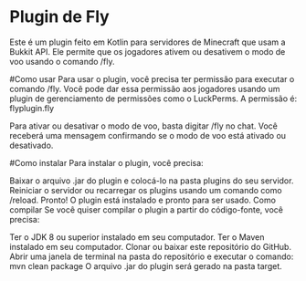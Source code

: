 # Plugin de Fly
Este é um plugin feito em Kotlin para servidores de Minecraft que usam a Bukkit API. Ele permite que os jogadores ativem ou desativem o modo de voo usando o comando /fly.

#Como usar
Para usar o plugin, você precisa ter permissão para executar o comando /fly. Você pode dar essa permissão aos jogadores usando um plugin de gerenciamento de permissões como o LuckPerms. A permissão é: flyplugin.fly

Para ativar ou desativar o modo de voo, basta digitar /fly no chat. Você receberá uma mensagem confirmando se o modo de voo está ativado ou desativado.

#Como instalar
Para instalar o plugin, você precisa:

Baixar o arquivo .jar do plugin e colocá-lo na pasta plugins do seu servidor.
Reiniciar o servidor ou recarregar os plugins usando um comando como /reload.
Pronto! O plugin está instalado e pronto para ser usado.
Como compilar
Se você quiser compilar o plugin a partir do código-fonte, você precisa:

Ter o JDK 8 ou superior instalado em seu computador.
Ter o Maven instalado em seu computador.
Clonar ou baixar este repositório do GitHub.
Abrir uma janela de terminal na pasta do repositório e executar o comando: mvn clean package
O arquivo .jar do plugin será gerado na pasta target.
